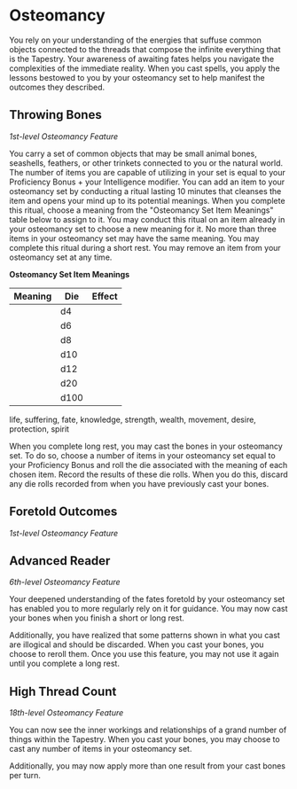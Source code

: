# Osteomancy

You rely on your understanding of the energies that suffuse common objects connected to the threads that compose the infinite everything that is the Tapestry. Your awareness of awaiting fates helps you navigate the complexities of the immediate reality. When you cast spells, you apply the lessons bestowed to you by your osteomancy set to help manifest the outcomes they described.

## Throwing Bones
*1st-level Osteomancy Feature*

You carry a set of common objects that may be small animal bones, seashells, feathers, or other trinkets connected to you or the natural world. The number of items you are capable of utilizing in your set is equal to your Proficiency Bonus + your Intelligence modifier. You can add an item to your osteomancy set by conducting a ritual lasting 10 minutes that cleanses the item and opens your mind up to its potential meanings. When you complete this ritual, choose a meaning from the "Osteomancy Set Item Meanings" table below to assign to it. You may conduct this ritual on an item already in your osteomancy set to choose a new meaning for it. No more than three items in your osteomancy set may have the same meaning. You may complete this ritual during a short rest. You may remove an item from your osteomancy set at any time.

**Osteomancy Set Item Meanings**

| Meaning | Die | Effect |
|---|---|---|
|  | d4 |  |
|  | d6 |  |
|  | d8 |  |
|  | d10 |  |
|  | d12 |  |
|  | d20 |  |
|  | d100 |  |

life, suffering, fate, knowledge, strength, wealth, movement, desire, protection, spirit

When you complete long rest, you may cast the bones in your osteomancy set. To do so, choose a number of items in your osteomancy set equal to your Proficiency Bonus and roll the die associated with the meaning of each chosen item. Record the results of these die rolls. When you do this, discard any die rolls recorded from when you have previously cast your bones.

## Foretold Outcomes
*1st-level Osteomancy Feature*



## Advanced Reader
*6th-level Osteomancy Feature*

Your deepened understanding of the fates foretold by your osteomancy set has enabled you to more regularly rely on it for guidance. You may now cast your bones when you finish a short or long rest.

Additionally, you have realized that some patterns shown in what you cast are illogical and should be discarded. When you cast your bones, you choose to reroll them. Once you use this feature, you may not use it again until you complete a long rest.

## High Thread Count
*18th-level Osteomancy Feature*

You can now see the inner workings and relationships of a grand number of things within the Tapestry. When you cast your bones, you may choose to cast any number of items in your osteomancy set.

Additionally, you may now apply more than one result from your cast bones per turn. 